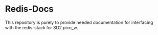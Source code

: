 # Redis-Docs
This repository is purely to provide needed documentation for interfacing with the redis-stack for SD2 pico_w.

